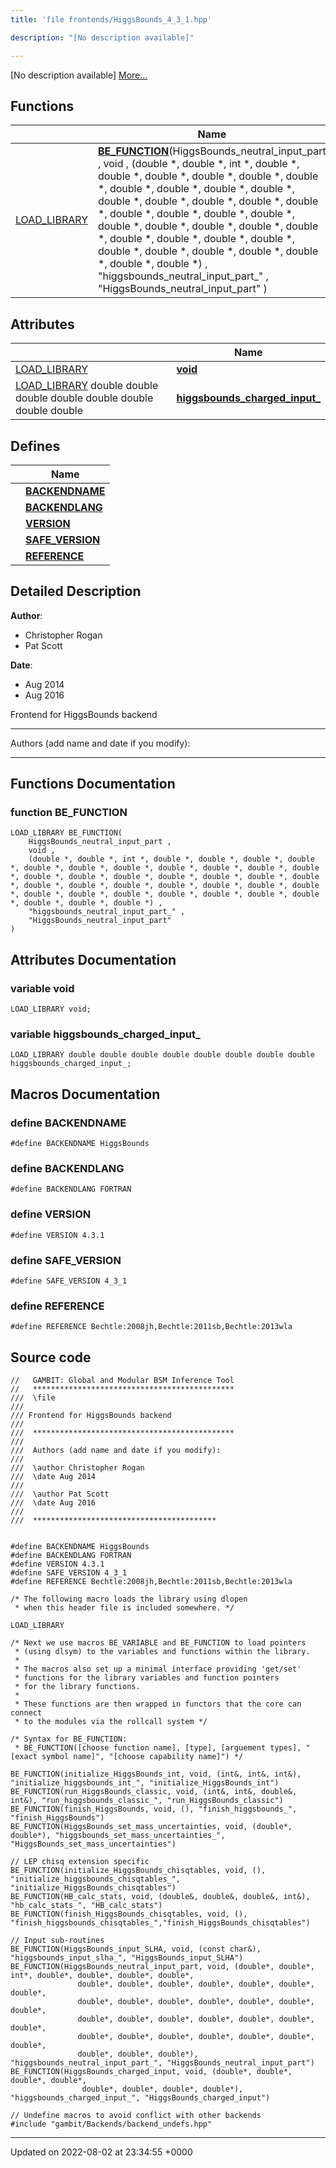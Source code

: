 ```yaml
---
title: 'file frontends/HiggsBounds_4_3_1.hpp'

description: "[No description available]"

---
```







[No description available] [More...](#detailed-description)

## Functions

|                | Name           |
| -------------- | -------------- |
| [LOAD_LIBRARY](/documentation/code/main/files/frontend__macros_8hpp/#define-load-library) | **[BE_FUNCTION](/documentation/code/main/files/higgsbounds__4__3__1_8hpp/#function-be-function)**(HiggsBounds_neutral_input_part , void , (double *, double *, int *, double *, double *, double *, double *, double *, double *, double *, double *, double *, double *, double *, double *, double *, double *, double *, double *, double *, double *, double *, double *, double *, double *, double *, double *, double *, double *, double *, double *, double *, double *, double *, double *, double *, double *, double *) , "higgsbounds_neutral_input_part_" , "HiggsBounds_neutral_input_part" ) |

## Attributes

|                | Name           |
| -------------- | -------------- |
| [LOAD_LIBRARY](/documentation/code/main/files/frontend__macros_8hpp/#define-load-library) | **[void](/documentation/code/main/files/higgsbounds__4__3__1_8hpp/#variable-void)**  |
| [LOAD_LIBRARY](/documentation/code/main/files/frontend__macros_8hpp/#define-load-library) double double double double double double double double | **[higgsbounds_charged_input_](/documentation/code/main/files/higgsbounds__4__3__1_8hpp/#variable-higgsbounds-charged-input-)**  |

## Defines

|                | Name           |
| -------------- | -------------- |
|  | **[BACKENDNAME](/documentation/code/main/files/higgsbounds__4__3__1_8hpp/#define-backendname)**  |
|  | **[BACKENDLANG](/documentation/code/main/files/higgsbounds__4__3__1_8hpp/#define-backendlang)**  |
|  | **[VERSION](/documentation/code/main/files/higgsbounds__4__3__1_8hpp/#define-version)**  |
|  | **[SAFE_VERSION](/documentation/code/main/files/higgsbounds__4__3__1_8hpp/#define-safe-version)**  |
|  | **[REFERENCE](/documentation/code/main/files/higgsbounds__4__3__1_8hpp/#define-reference)**  |

## Detailed Description


**Author**: 

  * Christopher Rogan 
  * Pat Scott 


**Date**: 

  * Aug 2014
  * Aug 2016


Frontend for HiggsBounds backend



------------------

Authors (add name and date if you modify):



------------------


## Functions Documentation

### function BE_FUNCTION

```
LOAD_LIBRARY BE_FUNCTION(
    HiggsBounds_neutral_input_part ,
    void ,
    (double *, double *, int *, double *, double *, double *, double *, double *, double *, double *, double *, double *, double *, double *, double *, double *, double *, double *, double *, double *, double *, double *, double *, double *, double *, double *, double *, double *, double *, double *, double *, double *, double *, double *, double *, double *, double *, double *) ,
    "higgsbounds_neutral_input_part_" ,
    "HiggsBounds_neutral_input_part" 
)
```



## Attributes Documentation

### variable void

```
LOAD_LIBRARY void;
```


### variable higgsbounds_charged_input_

```
LOAD_LIBRARY double double double double double double double double higgsbounds_charged_input_;
```



## Macros Documentation

### define BACKENDNAME

```
#define BACKENDNAME HiggsBounds
```


### define BACKENDLANG

```
#define BACKENDLANG FORTRAN
```


### define VERSION

```
#define VERSION 4.3.1
```


### define SAFE_VERSION

```
#define SAFE_VERSION 4_3_1
```


### define REFERENCE

```
#define REFERENCE Bechtle:2008jh,Bechtle:2011sb,Bechtle:2013wla
```


## Source code

```
//   GAMBIT: Global and Modular BSM Inference Tool
//   *********************************************
///  \file
///
/// Frontend for HiggsBounds backend
///
///  *********************************************
///
///  Authors (add name and date if you modify):
///
///  \author Christopher Rogan
///  \date Aug 2014
///
///  \author Pat Scott
///  \date Aug 2016
///
///  *****************************************


#define BACKENDNAME HiggsBounds
#define BACKENDLANG FORTRAN
#define VERSION 4.3.1
#define SAFE_VERSION 4_3_1
#define REFERENCE Bechtle:2008jh,Bechtle:2011sb,Bechtle:2013wla

/* The following macro loads the library using dlopen
 * when this header file is included somewhere. */

LOAD_LIBRARY

/* Next we use macros BE_VARIABLE and BE_FUNCTION to load pointers
 * (using dlsym) to the variables and functions within the library.
 *
 * The macros also set up a minimal interface providing 'get/set'
 * functions for the library variables and function pointers
 * for the library functions.
 *
 * These functions are then wrapped in functors that the core can connect
 * to the modules via the rollcall system */

/* Syntax for BE_FUNCTION:
 * BE_FUNCTION([choose function name], [type], [arguement types], "[exact symbol name]", "[choose capability name]") */

BE_FUNCTION(initialize_HiggsBounds_int, void, (int&, int&, int&), "initialize_higgsbounds_int_", "initialize_HiggsBounds_int")
BE_FUNCTION(run_HiggsBounds_classic, void, (int&, int&, double&, int&), "run_higgsbounds_classic_", "run_HiggsBounds_classic")
BE_FUNCTION(finish_HiggsBounds, void, (), "finish_higgsbounds_", "finish_HiggsBounds")
BE_FUNCTION(HiggsBounds_set_mass_uncertainties, void, (double*, double*), "higgsbounds_set_mass_uncertainties_", "HiggsBounds_set_mass_uncertainties")

// LEP chisq extension specific
BE_FUNCTION(initialize_HiggsBounds_chisqtables, void, (), "initialize_higgsbounds_chisqtables_", "initialize_HiggsBounds_chisqtables")
BE_FUNCTION(HB_calc_stats, void, (double&, double&, double&, int&), "hb_calc_stats_", "HB_calc_stats")
BE_FUNCTION(finish_HiggsBounds_chisqtables, void, (), "finish_higgsbounds_chisqtables_","finish_HiggsBounds_chisqtables")

// Input sub-routines
BE_FUNCTION(HiggsBounds_input_SLHA, void, (const char&), "higgsbounds_input_slha_", "HiggsBounds_input_SLHA")
BE_FUNCTION(HiggsBounds_neutral_input_part, void, (double*, double*, int*, double*, double*, double*, double*,
               double*, double*, double*, double*, double*, double*, double*,
               double*, double*, double*, double*, double*, double*, double*,
               double*, double*, double*, double*, double*, double*, double*,
               double*, double*, double*, double*, double*, double*, double*,
               double*, double*, double*), "higgsbounds_neutral_input_part_", "HiggsBounds_neutral_input_part")
BE_FUNCTION(HiggsBounds_charged_input, void, (double*, double*, double*, double*,
                double*, double*, double*, double*), "higgsbounds_charged_input_", "HiggsBounds_charged_input")

// Undefine macros to avoid conflict with other backends
#include "gambit/Backends/backend_undefs.hpp"
```


-------------------------------

Updated on 2022-08-02 at 23:34:55 +0000
